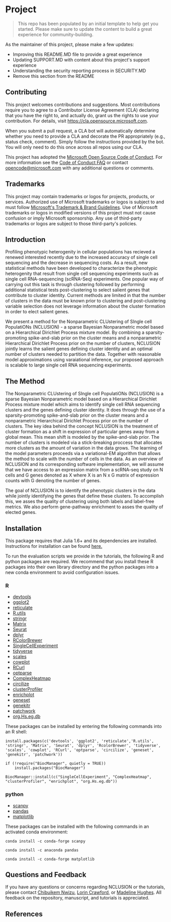 # Project

> This repo has been populated by an initial template to help get you started. Please
> make sure to update the content to build a great experience for community-building.

As the maintainer of this project, please make a few updates:

- Improving this README.MD file to provide a great experience
- Updating SUPPORT.MD with content about this project's support experience
- Understanding the security reporting process in SECURITY.MD
- Remove this section from the README

## Contributing

This project welcomes contributions and suggestions.  Most contributions require you to agree to a
Contributor License Agreement (CLA) declaring that you have the right to, and actually do, grant us
the rights to use your contribution. For details, visit https://cla.opensource.microsoft.com.

When you submit a pull request, a CLA bot will automatically determine whether you need to provide
a CLA and decorate the PR appropriately (e.g., status check, comment). Simply follow the instructions
provided by the bot. You will only need to do this once across all repos using our CLA.

This project has adopted the [Microsoft Open Source Code of Conduct](https://opensource.microsoft.com/codeofconduct/).
For more information see the [Code of Conduct FAQ](https://opensource.microsoft.com/codeofconduct/faq/) or
contact [opencode@microsoft.com](mailto:opencode@microsoft.com) with any additional questions or comments.

## Trademarks

This project may contain trademarks or logos for projects, products, or services. Authorized use of Microsoft 
trademarks or logos is subject to and must follow 
[Microsoft's Trademark & Brand Guidelines](https://www.microsoft.com/en-us/legal/intellectualproperty/trademarks/usage/general).
Use of Microsoft trademarks or logos in modified versions of this project must not cause confusion or imply Microsoft sponsorship.
Any use of third-party trademarks or logos are subject to those third-party's policies.

## Introduction
Profiling phenotypic heterogenity in cellular populations has recieved a renewed interested recently due to the increased accuracy of single cell sequencing and the decrease in sequencing costs. As a result, new statistical methods have been developed to characterize the phenotypic heterogenity that result from single cell sequencing experiments such as single cell RNA-sequencing (scRNA-Seq) experiments. One popular way of carrying out this task is through clustering followed by performing additional statistical tests post-clustering to select salient genes that contribute to cluster identity. Current methods are limited in that the number of clusters in the data must be known prior to clustering and post-clustering variable selection does not leverage information about the cluster formation in order to elect salient genes.

We present a method for the Nonparametric CLUstering of SIngle cell PopulatiONs (NCLUSION) - a sparse Bayesian Nonparametric model based on a Hierarchical Dirichlet Process mixture model. By combining a sparsity-promoting spike-and-slab prior on the cluster means and a nonparametric Hierarchical Dirichlet Process prior on the number of clusters, NCLUSION jointly learns the salient genes defining cluster identity and an optimal number of clusters needed to partition the data. Together with reasonable model approximations using varaiational inference, our proposed approach is scalable to large single cell RNA sequencing experiments.
## The Method
The Nonparametric CLUstering of SIngle cell PopulatiONs (NCLUSION) is a sparse Bayesian Nonparametric model based on a Hierarchical Dirichlet Process mixture model which aims to identify single cell RNA sequencing clusters and the genes defining cluster identity. It does through the use of a sparsity-promoting spike-and-slab prior on the cluster means and a nonparametric Hierarchical Dirichlet Process prior on the number of clusters. The key idea behind the concept NCLUSION is the treatment of cluster formation as a shift in expression of particular genes away from a global mean. This mean shift is modeled by the spike-and-slab prior. The number of clusters is modeled via a stick-breaking proccess that allocates more clusters as the amount of variation in the data grows. The learning of the model parameters proceeds via a variational-EM algorithm that allows the method to scale with the number of cells in the data. As an overview of NCLUSION and its corresponding software implementation, we will assume that we have access to an expression matrix from a scRNA-seq study on N cells and G genes denoted as X where X is an N x G matrix of expression counts with G denoting the number of genes.

The goal of NCLUSION is to identify the phenotypic clusters in the data while jointly identifying the genes that define these clusters. To accomplish this, we asses the quality of clustering using both labels and label-free metrics. We also perform gene-pathway enrichment to asses the quality of elected genes.
## Installation

This package requires that Julia 1.6+ and its dependencies are installed. Instructions for installation can be found <a href="https://github.com/JuliaLang/julia"> here. </a>

To run the evaluation scripts we provide in the tutorials, the following R and python packages are required. We recommend that you install these R packages into their own library directory and the python packages into a new conda environment to avoid configuration issues. 

### R 
- <a href="https://cran.r-project.org/web/packages/devtools/index.html"> devtools </a>
- <a href="https://cran.r-project.org/web/packages/ggplot2/index.html"> ggplot2 </a>
- <a href="https://cran.r-project.org/web/packages/reticulate/index.html"> reticulate </a>
- <a href="https://cran.r-project.org/web/packages/R.utils/index.html"> R.utils </a>
- <a href="https://cran.r-project.org/web/packages/stringr/index.html"> stringr </a>
- <a href="https://cran.r-project.org/web/packages/Matrix/index.html"> Matrix </a>
- <a href="https://cran.r-project.org/web/packages/Seurat/index.html"> Seurat </a>
- <a href="https://cran.r-project.org/web/packages/dplyr/index.html"> dplyr </a>
- <a href="https://cran.r-project.org/web/packages/RColorBrewer/index.html"> RColorBrewer </a>
- <a href="https://www.bioconductor.org/packages/release/bioc/html/SingleCellExperiment.html"> SingleCellExperiment </a>
- <a href="https://cran.r-project.org/web/packages/tidyverse/index.html"> tidyverse </a>
- <a href="https://cran.r-project.org/web/packages/scales/index.html"> scales </a>
- <a href="https://cran.r-project.org/web/packages/cowplot/index.html"> cowplot </a>
- <a href="https://cran.r-project.org/web/packages/RCurl/index.html"> RCurl </a>
- <a href="https://cran.r-project.org/web/packages/optparse/index.html"> optparse </a>
- <a href="https://bioconductor.org/packages/release/bioc/html/ComplexHeatmap.html"> ComplexHeatmap </a>
- <a href="https://cran.r-project.org/web/packages/circlize/index.html"> circilize </a>
- <a href="https://bioconductor.org/packages/release/bioc/html/clusterProfiler.html"> clusterProfiler </a>
- <a href="https://bioconductor.org/packages/release/bioc/html/enrichplot.html"> enrichplot </a>
- <a href="https://cran.r-project.org/web/packages/geneset/index.html"> geneset </a>
- <a href="https://cran.r-project.org/web/packages/genekitr/index.html"> genekitr </a>
- <a href="https://cran.r-project.org/web/packages/patchwork/index.html"> patchwork </a>
- <a href="https://www.bioconductor.org/packages/release/data/annotation/html/org.Hs.eg.db.html"> org.Hs.eg.db </a>

These packages can be installed by entering the following commands into an R shell:
```
install.packages(c('devtools', 'ggplot2', 'reticulate','R.utils', 'stringr', 'Matrix', 'Seurat', 'dplyr', 'RcolorBrewer', 'tidyverse', 'scales', 'cowplot', 'RCurl', 'optparse', 'circilize', 'geneset', 'genekitr', 'patchwork'))
```
```
if (!require("BiocManager", quietly = TRUE))
    install.packages("BiocManager")

BiocManager::install(c("SingleCellExperiment", "ComplexHeatmap", "clusterProfiler", "enrichplot", "org.Hs.eg.db"))
```

### python 

- <a href="https://scanpy.readthedocs.io/en/stable/"> scanpy </a>
- <a href="https://pandas.pydata.org/pandas-docs/stable/getting_started/install.html"> pandas </a>
- <a href="https://matplotlib.org/stable/users/installing/index.html"> matplotlib </a> 

These packages can be installed with the following commands in an activated conda environment:

```
conda install -c conda-forge scanpy
```
```
conda install -c anaconda pandas
```
```
conda install -c conda-forge matplotlib
```
## Questions and Feedback

If you have any questions or concerns regarding NCLUSION or the tutorials, please contact <a href="mailto:chibuikem_nwizu@brown.edu"> Chibuikem Nwizu</a>, <a href="mailto:lcrawford@microsoft.com"> Lorin Crawford</a>, or <a href="mailto:v-mahughes@microsoft.com"> Madeline Hughes</a>. All feedback on the repository, manuscript, and tutorials is appreciated.

## References


